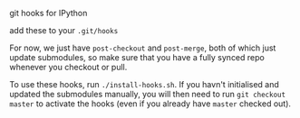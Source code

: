 git hooks for IPython

add these to your `.git/hooks`

For now, we just have `post-checkout` and `post-merge`,
both of which just update submodules,
so make sure that you have a fully synced repo whenever you checkout or pull.

To use these hooks, run `./install-hooks.sh`. 
If you havn't initialised and updated the submodules manually, you will then need to run `git checkout master` to activate the hooks (even if you already have `master` checked out).
